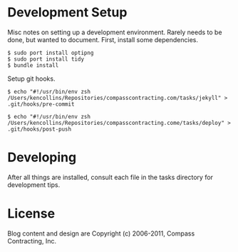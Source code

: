 
# Development Setup

Misc notes on setting up a development environment. Rarely needs to be done, but wanted to document. First, install some dependencies.

```shell
$ sudo port install optipng
$ sudo port install tidy
$ bundle install
```

Setup git hooks.

```shell
$ echo "#!/usr/bin/env zsh
/Users/kencollins/Repositories/compasscontracting.com/tasks/jekyll" > .git/hooks/pre-commit
```

```shell   
$ echo "#!/usr/bin/env zsh
/Users/kencollins/Repositories/compasscontracting.come/tasks/deploy" > .git/hooks/post-push
```


# Developing

After all things are installed, consult each file in the tasks directory for development tips.


# License

Blog content and design are Copyright (c) 2006-2011, Compass Contracting, Inc. 

